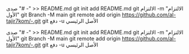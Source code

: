 صدى "# -" >> README.md 
git init 
add README.md 
git الالتزام -m "الالتزام الأول" git 
Branch -M main 
git remote add origin https://github.com/al-tajir7kom/-.git
 git دفع -u الأصل الرئيسي

صدى "# -" >> README.md 
git init 
add README.md 
git الالتزام -m "الالتزام الأول" git 
Branch -M main 
git remote add origin https://github.com/al-tajir7kom/-.git
 git دفع -u الأصل الرئيسي
